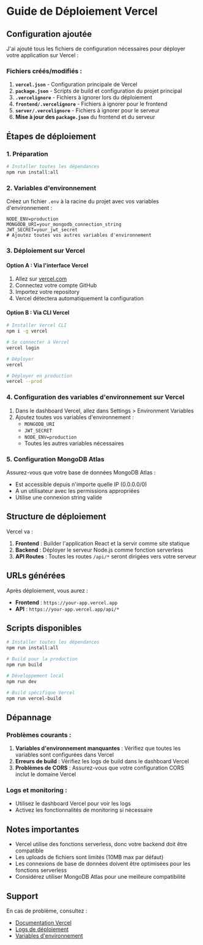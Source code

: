 # Guide de Déploiement Vercel

## Configuration ajoutée

J'ai ajouté tous les fichiers de configuration nécessaires pour déployer votre application sur Vercel :

### Fichiers créés/modifiés :

1. **`vercel.json`** - Configuration principale de Vercel
2. **`package.json`** - Scripts de build et configuration du projet principal
3. **`.vercelignore`** - Fichiers à ignorer lors du déploiement
4. **`frontend/.vercelignore`** - Fichiers à ignorer pour le frontend
5. **`server/.vercelignore`** - Fichiers à ignorer pour le serveur
6. **Mise à jour des `package.json`** du frontend et du serveur

## Étapes de déploiement

### 1. Préparation
```bash
# Installer toutes les dépendances
npm run install:all
```

### 2. Variables d'environnement
Créez un fichier `.env` à la racine du projet avec vos variables d'environnement :
```env
NODE_ENV=production
MONGODB_URI=your_mongodb_connection_string
JWT_SECRET=your_jwt_secret
# Ajoutez toutes vos autres variables d'environnement
```

### 3. Déploiement sur Vercel

#### Option A : Via l'interface Vercel
1. Allez sur [vercel.com](https://vercel.com)
2. Connectez votre compte GitHub
3. Importez votre repository
4. Vercel détectera automatiquement la configuration

#### Option B : Via CLI Vercel
```bash
# Installer Vercel CLI
npm i -g vercel

# Se connecter à Vercel
vercel login

# Déployer
vercel

# Déployer en production
vercel --prod
```

### 4. Configuration des variables d'environnement sur Vercel
1. Dans le dashboard Vercel, allez dans Settings > Environment Variables
2. Ajoutez toutes vos variables d'environnement :
   - `MONGODB_URI`
   - `JWT_SECRET`
   - `NODE_ENV=production`
   - Toutes les autres variables nécessaires

### 5. Configuration MongoDB Atlas
Assurez-vous que votre base de données MongoDB Atlas :
- Est accessible depuis n'importe quelle IP (0.0.0.0/0)
- A un utilisateur avec les permissions appropriées
- Utilise une connexion string valide

## Structure de déploiement

Vercel va :
1. **Frontend** : Builder l'application React et la servir comme site statique
2. **Backend** : Déployer le serveur Node.js comme fonction serverless
3. **API Routes** : Toutes les routes `/api/*` seront dirigées vers votre serveur

## URLs générées

Après déploiement, vous aurez :
- **Frontend** : `https://your-app.vercel.app`
- **API** : `https://your-app.vercel.app/api/*`

## Scripts disponibles

```bash
# Installer toutes les dépendances
npm run install:all

# Build pour la production
npm run build

# Développement local
npm run dev

# Build spécifique Vercel
npm run vercel-build
```

## Dépannage

### Problèmes courants :
1. **Variables d'environnement manquantes** : Vérifiez que toutes les variables sont configurées dans Vercel
2. **Erreurs de build** : Vérifiez les logs de build dans le dashboard Vercel
3. **Problèmes de CORS** : Assurez-vous que votre configuration CORS inclut le domaine Vercel

### Logs et monitoring :
- Utilisez le dashboard Vercel pour voir les logs
- Activez les fonctionnalités de monitoring si nécessaire

## Notes importantes

- Vercel utilise des fonctions serverless, donc votre backend doit être compatible
- Les uploads de fichiers sont limités (10MB max par défaut)
- Les connexions de base de données doivent être optimisées pour les fonctions serverless
- Considérez utiliser MongoDB Atlas pour une meilleure compatibilité

## Support

En cas de problème, consultez :
- [Documentation Vercel](https://vercel.com/docs)
- [Logs de déploiement](https://vercel.com/docs/concepts/projects/overview#viewing-build-logs)
- [Variables d'environnement](https://vercel.com/docs/concepts/projects/environment-variables)
